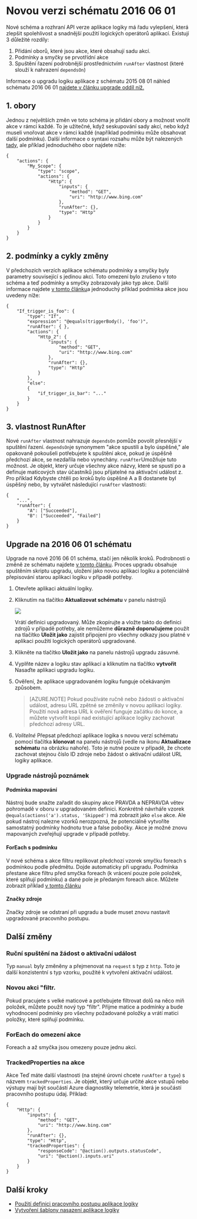 <properties 
    pageTitle="Novou verzi schématu 2016 06 01 | Microsoft Azure" 
    description="Zjistěte, jak psát definici JSON v nejnovější verzi aplikace použití logických operátorů" 
    authors="jeffhollan" 
    manager="dwrede" 
    editor="" 
    services="logic-apps" 
    documentationCenter=""/>

<tags
    ms.service="logic-apps"
    ms.workload="integration"
    ms.tgt_pltfrm="na"
    ms.devlang="na"
    ms.topic="article"
    ms.date="07/25/2016"
    ms.author="jehollan"/>
    
# <a name="new-schema-version-2016-06-01"></a>Novou verzi schématu 2016 06 01

Nové schéma a rozhraní API verze aplikace logiky má řadu vylepšení, která zlepšit spolehlivost a snadnější použití logických operátorů aplikací. Existují 3 důležité rozdíly:

1. Přidání oborů, které jsou akce, které obsahují sadu akcí.
1. Podmínky a smyčky se prvotřídní akce
1. Spuštění řazení podrobnější prostřednictvím `runAfter` vlastnost (které slouží k nahrazení `dependsOn`)

Informace o upgradu logiku aplikace z schématu 2015 08 01 náhled schématu 2016 06 01 [najdete v článku upgrade oddíl níž.](#upgrading-to-2016-06-01-schema)


## <a name="1-scopes"></a>1. obory

Jednou z největších změn ve toto schéma je přidání obory a možnost vnořit akce v rámci každé.  To je užitečné, když seskupování sady akcí, nebo když museli vnořovat akce v rámci každé (například podmínku může obsahovat další podmínku).  Další informace o syntaxi rozsahu může být nalezených [tady](app-service-logic-loops-and-scopes.md), ale příklad jednoduchého obor najdete níže:


```
{
    "actions": {
        "My_Scope": {
            "type": "scope",
            "actions": {                
                "Http": {
                    "inputs": {
                        "method": "GET",
                        "uri": "http://www.bing.com"
                    },
                    "runAfter": {},
                    "type": "Http"
                }
            }
        }
    }
}
```

## <a name="2-conditions-and-loops-changes"></a>2. podmínky a cykly změny

V předchozích verzích aplikace schématu podmínky a smyčky byly parametry související s jedinou akcí.  Toto omezení bylo zrušeno v toto schéma a teď podmínky a smyčky zobrazovaly jako typ akce.  Další informace najdete [v tomto článku](app-service-logic-loops-and-scopes.md)a jednoduchý příklad podmínka akce jsou uvedeny níže:

```
{
    "If_trigger_is_foo": {
        "type": "If",
        "expression": "@equals(triggerBody(), 'foo')",
        "runAfter": { },
        "actions": {
            "Http_2": {
                "inputs": {
                    "method": "GET",
                    "uri": "http://www.bing.com"
                },
                "runAfter": {},
                "type": "Http"
            }
        },
        "else": 
        {
            "if_trigger_is_bar": "..."
        }      
    }
}
```

## <a name="3-runafter-property"></a>3. vlastnost RunAfter

Nové `runAfter` vlastnost nahrazuje `dependsOn` pomůže povolit přesnější v spuštění řazení.  `dependsOn`je synonymem "akce spustili a bylo úspěšné," ale opakovaně pokoušeli potřebujete k spuštění akce, pokud je úspěšně předchozí akce, se nezdařila nebo vynechány.  `runAfter`Umožňuje tuto možnost.  Je objekt, který určuje všechny akce názvy, které se spustí po a definuje maticových stav účastníků jsou přijatelné na aktivační událost z.  Pro příklad Kdybyste chtěli po kroků bylo úspěšné A a B dostanete byl úspěšný nebo, by vytvářet následující `runAfter` vlastnosti:

```
{
    "...",
    "runAfter": {
        "A": ["Succeeded"],
        "B": ["Succeeded", "Failed"]
    }
}
```

## <a name="upgrading-to-2016-06-01-schema"></a>Upgrade na 2016 06 01 schématu

Upgrade na nové 2016 06 01 schéma, stačí jen několik kroků.  Podrobnosti o změně ze schématu najdete [v tomto článku](app-service-logic-schema-2016-04-01.md).  Proces upgradu obsahuje spuštěním skriptu upgradu, uložení jako novou aplikaci logiku a potenciálně přepisování starou aplikaci logiku v případě potřeby.

1. Otevřete aplikaci aktuální logiky.
1. Kliknutím na tlačítko **Aktualizovat schématu** v panelu nástrojů
   
    ![][1]
   
    Vrátí definici upgradovaný.  Může zkopírujte a vložte takto do definici zdrojů v případě potřeby, ale nemůžeme **důrazně doporučujeme** použít na tlačítko **Uložit jako** zajistit připojení pro všechny odkazy jsou platné v aplikaci použití logických operátorů upgradované.
1. Klikněte na tlačítko **Uložit jako** na panelu nástrojů upgradu zásuvné.
1. Vyplňte název a logiku stav aplikací a kliknutím na tlačítko **vytvořit** Nasaďte aplikaci upgradu logiku.
1. Ověření, že aplikace upgradovaném logiku funguje očekávaným způsobem.

    >[AZURE.NOTE] Pokud používáte ručně nebo žádosti o aktivační událost, adresu URL zpětné se změnily v novou aplikaci logiky.  Použití nová adresa URL k ověření funguje začátku do konce, a můžete vytvořit kopii nad existující aplikace logiky zachovat předchozí adresy URL.

1. *Volitelné* Přepsat předchozí aplikace logika s novou verzí schématu pomocí tlačítka **klonovat** na panelu nástrojů (vedle na ikonu **Aktualizace schématu** na obrázku nahoře).  Toto je nutné pouze v případě, že chcete zachovat stejnou číslo ID zdroje nebo žádost o aktivační událost URL logiky aplikace.

### <a name="upgrade-tool-notes"></a>Upgrade nástrojů poznámek

#### <a name="condition-mapping"></a>Podmínka mapování

Nástroj bude snažte zařadit do skupiny akce PRAVDA a NEPRAVDA větev pohromadě v oboru v upgradovaném definici.  Konkrétně návrháře vzorek `@equals(actions('a').status, 'Skipped')` má zobrazit jako `else` akce.  Ale pokud nástroj nalezne vzorků nerozpozná, že potenciálně vytvoříte samostatný podmínky hodnotu true a false pobočky.  Akce je možné znovu mapovaných zveřejňují upgrade v případě potřeby.

#### <a name="foreach-with-condition"></a>ForEach s podmínku
  
V nové schéma s akce filtru replikovat předchozí vzorek smyčku foreach s podmínkou podle předmětu.  Dojde automaticky při upgradu.  Podmínka přestane akce filtru před smyčka foreach (k vrácení pouze pole položek, které splňují podmínku) a dané pole je předaným foreach akce.  Můžete zobrazit příklad [v tomto článku](app-service-logic-loops-and-scopes.md)

#### <a name="resource-tags"></a>Značky zdroje

Značky zdroje se odstraní při upgradu a bude muset znovu nastavit upgradované pracovního postupu.

## <a name="other-changes"></a>Další změny

### <a name="manual-trigger-renamed-to-request-trigger"></a>Ruční spuštění na žádost o aktivační událost

Typ `manual` byly změněny a přejmenovat na `request` s typ z `http`.  Toto je další konzistentní s typ vzorku, použité k vytvoření aktivační událost.

### <a name="new-filter-action"></a>Novou akci "filtr.

Pokud pracujete s velké maticové a potřebujete filtrovat dolů na něco míň položek, můžete použít nový typ "filtr".  Přijme matice a podmínky a bude vyhodnocení podmínky pro všechny požadované položky a vrátí matici položky, které splňují podmínku.

### <a name="foreach-and-until-action-restrictions"></a>ForEach do omezení akce

Foreach a až smyčka jsou omezeny pouze jednu akci.

### <a name="trackedproperties-on-actions"></a>TrackedProperties na akce

Akce Teď máte další vlastnosti (na stejné úrovni chcete `runAfter` a `type`) s názvem `trackedProperties`.  Je objekt, který určuje určité akce vstupů nebo výstupy mají být součástí Azure diagnostiky telemetrie, která je součástí pracovního postupu údaj.  Příklad:

```
{                
    "Http": {
        "inputs": {
            "method": "GET",
            "uri": "http://www.bing.com"
        },
        "runAfter": {},
        "type": "Http",
        "trackedProperties": {
            "responseCode": "@action().outputs.statusCode",
            "uri": "@action().inputs.uri"
        }
    }
}
```

## <a name="next-steps"></a>Další kroky
- [Použití definici pracovního postupu aplikace logiky](app-service-logic-author-definitions.md)
- [Vytvoření šablony nasazení aplikace logiky](app-service-logic-create-deploy-template.md)


<!-- Image references -->
[1]: ./media/app-service-logic-schema-2016-04-01/upgradeButton.png
